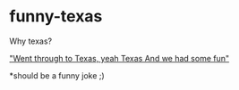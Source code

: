 # funny-texas

Why texas?

["Went through to Texas, yeah Texas
And we had some fun"](https://www.youtube.com/watch?v=v2AC41dglnM)


*should be a funny joke ;)
